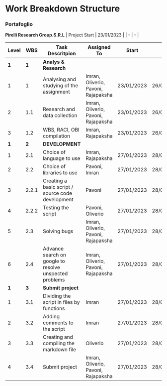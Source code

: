 # Work Breakdown Structure

### Portafoglio
**Pirelli Research Group.S.R.L**
| Project Start | 23/01/2023 |
|       -       |      -     |


| Level       | WBS       | Task Descritpion                            | Assigned To                           | Start        | End          | Notes       |
|   ---       |     ---   |       ---                                   |      ---                              | ---          | ---          |    ---      |
|   **1**     |   **1**   |   **Analys & Research**                              |                                       |              |              |             |
|   1         |   1       |       Analysing and studying of the assignment              |   Imran, Oliverio, Pavoni, Rajapaksha |   23/01/2023 |   26/01/2023 |             |
|   2         |   1.1     |       Research and data collection          |   Imran, Oliverio, Pavoni, Rajapaksha                           |   23/01/2023 |   26/01/2023 |             |
|   3         |   1.2     |           WBS, RACI, OBI compilation          |   Imran, Rajapaksha                           |   23/01/2023 |   26/01/2023 |             |
|   **1**     |   **2**   |   **DEVELOPMENT**               |                                       |              |              |             |
|   1         |   2.1     |       Choice of language to use            |   Imran, Rajapaksha |   27/01/2023 |   28/01/2023 |    python   |
|   2         |   2.2     |       Choice of libraries to use               |   Pavoni, Imran                               |   27/01/2023 |   28/01/2023 |      |
|   3         |   2.2.1    |           Creating a basic script / source code development               |   Pavoni |   27/01/2023 |   28/01/2023 |       |
|   4         |   2.2.2     |           Testing the script               |   Pavoni, Oliverio |   27/01/2023 |   28/01/2023 |       |
|   5         |   2.3     |           Solving bugs               |   Imran, Oliverio, Pavoni, Rajapaksha |   27/01/2023 |   28/01/2023 |       |
|   6         |   2.4     |           Advance search on google to resolve unspected problems              |   Imran, Oliverio, Pavoni, Rajapaksha |   27/01/2023 |   28/01/2023 |       |
|   **1**     |   **3**   |   **Submit project**                         |                                       |              |              |             |
|   1         |   3.1     |       Dividing the script in files by functions                                      |   Imran                               |   27/01/2023 |   28/01/2023 |    |
|   2         |   3.2     |       Adding comments to the script                                                  |   Imran                               |   27/01/2023 |   28/01/2023 |    |
|   3         |   3.3     |       Creating and compiling the markdown file                          |   Oliverio                               |   27/01/2023 |   28/01/2023 |   README.md |
|   4         |   3.4     |       Submit project                          |   Imran, Oliverio, Pavoni, Rajapaksha                               |   27/01/2023 |   28/01/2023 |    |
